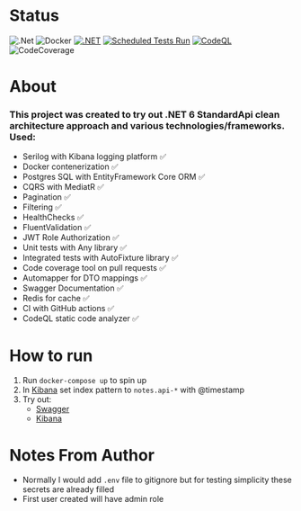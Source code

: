 # Status #
![.Net](https://camo.githubusercontent.com/fa75219e71963a85f42da1649a890785d4e34c2fbb1a0136cc72098ca5df9e7a/68747470733a2f2f696d672e736869656c64732e696f2f62616467652f56657273696f6e2d2e4e4554253230362e302d696e666f726d6174696f6e616c3f7374796c653d666c6174266c6f676f3d646f746e6574)
![Docker](https://camo.githubusercontent.com/b6cf3f3cd72b2b3af1f9656f7902845bb0c7adbbff83dbd52d57de9da8b912c7/68747470733a2f2f696d672e736869656c64732e696f2f62616467652f4275696c745f576974682d446f636b65722d696e666f726d6174696f6e616c3f7374796c653d666c6174266c6f676f3d646f636b6572)
[![.NET](https://github.com/KashPiasecki/Notes/actions/workflows/ci.yaml/badge.svg?branch=main)](https://github.com/KashPiasecki/Notes/actions/workflows/ci.yaml)
[![Scheduled Tests Run](https://github.com/KashPiasecki/Notes/actions/workflows/periodical.yaml/badge.svg)](https://github.com/KashPiasecki/Notes/actions/workflows/periodical.yaml)
[![CodeQL](https://github.com/KashPiasecki/Notes/actions/workflows/codeQL.yml/badge.svg)](https://github.com/KashPiasecki/Notes/actions/workflows/codeQL.yml)
![CodeCoverage](https://camo.githubusercontent.com/eb61226f25a9158784ff9e7ab1cf8e784bd0af6f98f8616bb309ae3fea4afcd2/68747470733a2f2f696d672e736869656c64732e696f2f62616467652f436f6465253230436f7665726167652d39322532352d737563636573733f7374796c653d666c6174)

# About #
### This project was created to try out <b>.NET 6 StandardApi</b> clean architecture approach and various technologies/frameworks. Used: ###
* Serilog with Kibana logging platform ✅
* Docker contenerization ✅
* Postgres SQL with EntityFramework Core ORM ✅
* CQRS with MediatR ✅
* Pagination ✅
* Filtering ✅
* HealthChecks ✅
* FluentValidation ✅
* JWT Role Authorization ✅
* Unit tests with Any library ✅
* Integrated tests with AutoFixture library ✅
* Code coverage tool on pull requests ✅
* Automapper for DTO mappings ✅
* Swagger Documentation ✅
* Redis for cache ✅
* CI with GitHub actions ✅
* CodeQL static code analyzer ✅

# How to run # 

1. Run `docker-compose up` to spin up
2. In [Kibana](http://localhost:5601/app/home) set index pattern to `notes.api-*` with @timestamp
3. Try out:
    * [Swagger](http://localhost:2100/documentation/index.html)
    * [Kibana](http://localhost:5601/app/home)

# Notes From Author # 

* Normally I would add `.env` file to gitignore but for testing simplicity these secrets are already filled
* First user created will have admin role